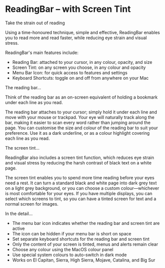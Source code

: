 # ReadingBar – with Screen Tint

Take the strain out of reading

Using a time-honoured technique, simple and effective, ReadingBar enables you to read more and read faster, while reducing eye strain and visual stress.

ReadingBar's main features include:

- Reading Bar: attached to your cursor, in any colour, opacity, and size
- Screen Tint: on any screen you choose, in any colour and opacity
- Menu Bar Icon: for quick access to features and settings
- Keyboard Shortcuts: toggle on and off from anywhere on your Mac

The reading bar...

Think of the reading bar as an on-screen equivalent of holding a bookmark under each line as you read.

The reading bar attaches to your cursor; simply hold it under each line and move with your mouse or trackpad. Your eye will naturally track along the bar, making it easier to scan every word rather than jumping around the page. You can customise the size and colour of the reading bar to suit your preference. Use it as a dark underline, or as a colour highlight covering each line as you read.

The screen tint...

ReadingBar also includes a screen tint function, which reduces eye strain and visual stress by reducing the harsh contrast of black text on a white page.

The screen tint enables you to spend more time reading before your eyes need a rest. It can turn a standard black and white page into dark grey text on a light grey background, or you can choose a custom colour—whichever is most comfortable for your eyes. If you have multiple displays, you can select which screens to tint, so you can have a tinted screen for text and a normal screen for images.

In the detail...

- The menu bar icon indicates whether the reading bar and screen tint are active
- The icon can be hidden if your menu bar is short on space
- Set separate keyboard shortcuts for the reading bar and screen tint
- Only the content of your screen is tinted, menus and alerts remain clear
- Choose any colour using the MacOS colour panel
- Use special system colours to auto-switch in dark mode
- Works on El Capitan, Sierra, High Sierra, Mojave, Catalina, and Big Sur
